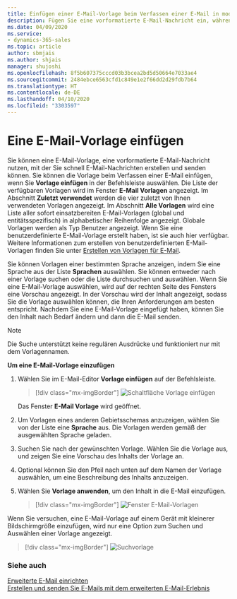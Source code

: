 ```yaml
---
title: Einfügen einer E-Mail-Vorlage beim Verfassen einer E-Mail in modellgesteuerte Apps | MicrosoftDocs
description: Fügen Sie eine vorformatierte E-Mail-Nachricht ein, während Sie eine E-Mail verfassen.
ms.date: 04/09/2020
ms.service:
- dynamics-365-sales
ms.topic: article
author: sbmjais
ms.author: shjais
manager: shujoshi
ms.openlocfilehash: 8f5b607375cccd03b3bcea2bd5d50664e7033ae4
ms.sourcegitcommit: 2484ebce6563cfd1c849e1e2f66dd2d29fdb7b64
ms.translationtype: HT
ms.contentlocale: de-DE
ms.lasthandoff: 04/10/2020
ms.locfileid: "3303597"
---
```

# <a name="insert-an-email-template"></a>Eine E-Mail-Vorlage einfügen

Sie können eine E-Mail-Vorlage, eine vorformatierte E-Mail-Nachricht nutzen, mit der Sie schnell E-Mail-Nachrichten erstellen und senden können. Sie können die Vorlage beim Verfassen einer E-Mail einfügen, wenn Sie **Vorlage einfügen** in der Befehlsleiste auswählen. Die Liste der verfügbaren Vorlagen wird im Fenster **E-Mail Vorlagen** angezeigt. Im Abschnitt **Zuletzt verwendet** werden die vier zuletzt von Ihnen verwendeten Vorlagen angezeigt. Im Abschnitt **Alle Vorlagen** wird eine Liste aller sofort einsatzbereiten E-Mail-Vorlagen (global und entitätsspezifisch) in alphabetischer Reihenfolge angezeigt. Globale Vorlagen werden als Typ Benutzer angezeigt. Wenn Sie eine benutzerdefinierte E-Mail-Vorlage erstellt haben, ist sie auch hier verfügbar. Weitere Informationen zum erstellen von benutzerdefinierten E-Mail-Vorlagen finden Sie unter [Erstellen von Vorlagen für E-Mail](https://docs.microsoft.com/power-platform/admin/create-templates-email).

Sie können Vorlagen einer bestimmten Sprache anzeigen, indem Sie eine Sprache aus der Liste **Sprachen** auswählen. Sie können entweder nach einer Vorlage suchen oder die Liste durchsuchen und auswählen. Wenn Sie eine E-Mail-Vorlage auswählen, wird auf der rechten Seite des Fensters eine Vorschau angezeigt. In der Vorschau wird der Inhalt angezeigt, sodass Sie die Vorlage auswählen können, die Ihren Anforderungen am besten entspricht. Nachdem Sie eine E-Mail-Vorlage eingefügt haben, können Sie den Inhalt nach Bedarf ändern und dann die E-Mail senden.

> [!NOTE]
> Die Suche unterstützt keine regulären Ausdrücke und funktioniert nur mit dem Vorlagennamen.

**Um eine E-Mail-Vorlage einzufügen**

1.  Wählen Sie im E-Mail-Editor **Vorlage einfügen** auf der Befehlsleiste.

     > [!div class="mx-imgBorder"]
     > ![Schaltfläche Vorlage einfügen](media/insert-email-template-button.png "Schaltfläche Vorlage einfügen") 

    Das Fenster **E-Mail Vorlage** wird geöffnet.

2.  Um Vorlagen eines anderen Gebietsschemas anzuzeigen, wählen Sie von der Liste eine **Sprache** aus. Die Vorlagen werden gemäß der ausgewählten Sprache geladen.    

3.  Suchen Sie nach der gewünschten Vorlage. Wählen Sie die Vorlage aus, und zeigen Sie eine Vorschau des Inhalts der Vorlage an.

4.  Optional können Sie den Pfeil nach unten auf dem Namen der Vorlage auswählen, um eine Beschreibung des Inhalts anzuzeigen.

5.  Wählen Sie **Vorlage anwenden**, um den Inhalt in die E-Mail einzufügen.

     > [!div class="mx-imgBorder"]
     > ![Fenster E-Mail-Vorlagen](media/email-templates-window.png "Fenster E-Mail-Vorlagen")

Wenn Sie versuchen, eine E-Mail-Vorlage auf einem Gerät mit kleinerer Bildschirmgröße einzufügen, wird nur eine Option zum Suchen und Auswählen einer Vorlage angezeigt.

> [!div class="mx-imgBorder"]
> ![Suchvorlage](media/search-template.png "Suchvorlage") 

### <a name="see-also"></a>Siehe auch

[Erweiterte E-Mail einrichten](https://docs.microsoft.com/power-platform/admin/system-settings-dialog-box-email-tab)<br>
[Erstellen und senden Sie E-Mails mit dem erweiterten E-Mail-Erlebnis](enhanced-email.md)
